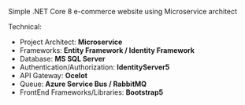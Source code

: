 Simple .NET Core 8 e-commerce website using Microservice architect

Technical:
- Project Architect: **Microservice**
- Frameworks: **Entity Framework / Identity Framework**
- Database: **MS SQL Server**
- Authentication/Authorization: **IdentityServer5**
- API Gateway: **Ocelot**
- Queue: **Azure Service Bus / RabbitMQ**
- FrontEnd Frameworks/Libraries: **Bootstrap5**

